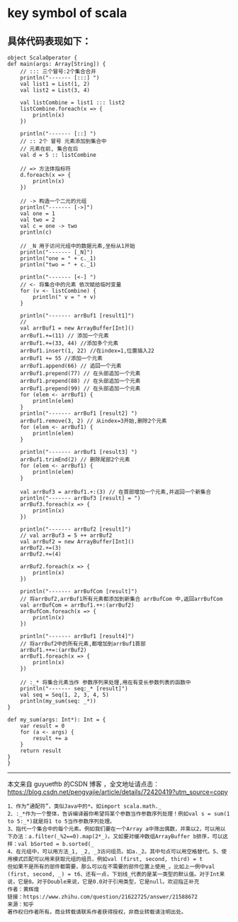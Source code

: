 key symbol of scala
==

具体代码表现如下：
---


    object ScalaOperator {
    def main(args: Array[String]) {
        // ::: 三个冒号:2个集合合并
        println("------- [:::] ")
        val list1 = List(1, 2)
        val list2 = List(3, 4)

        val listCombine = list1 ::: list2
        listCombine.foreach(x => {
            println(x)
        })

        println("------- [::] ")
        // :: 2个 冒号 元素添加到集合中
        // 元素在前, 集合在后
        val d = 5 :: listCombine

        // => 方法体指标符
        d.foreach(x => {
            println(x)
        })

        // -> 构造一个二元的元组
        println("------- [->]")
        val one = 1
        val two = 2
        val c = one -> two
        println(c)

        // _N 用于访问元组中的数据元素,坐标从1开始
        println("------- [_N]")
        println("one = " + c._1)
        println("two = " + c._1)

        println("------- [<-] ")
        // <- 将集合中的元素 依次赋给临时变量
        for (v <- listCombine) {
            println(" v = " + v)
        }

        println("------- arrBuf1 [result1]")
        //
        val arrBuf1 = new ArrayBuffer[Int]()
        arrBuf1.+=(11) // 添加一个元素
        arrBuf1.+=(33, 44) //添加多个元素
        arrBuf1.insert(1, 22) //在index=1,位置插入22
        arrBuf1 += 55 //添加一个元素
        arrBuf1.append(66) // 追回一个元素
        arrBuf1.prepend(77) // 在头部追加一个元素
        arrBuf1.prepend(88) // 在头部追加一个元素
        arrBuf1.prepend(99) // 在头部追加一个元素
        for (elem <- arrBuf1) {
            println(elem)
        }
        println("------- arrBuf1 [result2] ")
        arrBuf1.remove(3, 2) // 从index=3开始,删除2个元素
        for (elem <- arrBuf1) {
            println(elem)
        }

        println("------- arrBuf1 [result3] ")
        arrBuf1.trimEnd(2) // 删除尾部2个元素
        for (elem <- arrBuf1) {
            println(elem)
        }

        val arrBuf3 = arrBuf1.+:(3) // 在首部增加一个元素,并返回一个新集合
        println("------- arrBuf3 [result] = ")
        arrBuf3.foreach(x => {
            println(x)
        })

        println("------- arrBuf2 [result]")
        // val arrBuf3 = 5 ++ arrBuf2
        val arrBuf2 = new ArrayBuffer[Int]()
        arrBuf2.+=(3)
        arrBuf2.+=(4)

        arrBuf2.foreach(x => {
            println(x)
        })

        println("------- arrBufCom [result]")
        // 将arrBuf2,arrBuf1所有元素都添加到新集合 arrBufCom 中,返回arrBufCom
        val arrBufCom = arrBuf1.++:(arrBuf2)
        arrBufCom.foreach(x => {
            println(x)
        })

        println("------- arrBuf1 [result4]")
        // 将arrBuf2中的所有元素,都增加到arrBuf1首部
        arrBuf1.++=:(arrBuf2)
        arrBuf1.foreach(x => {
            println(x)
        })

        // :_* 将集合元素当作 参数序列来处理,用在有变长参数列表的函数中
        println("------- seq:_* [result]")
        val seq = Seq(1, 2, 3, 4, 5)
        println(my_sum(seq: _*))
    }

    def my_sum(args: Int*): Int = {
        var result = 0
        for (a <- args) {
            result += a
        }
        return result
    }
    }

---------------------

本文来自 guyuetftb 的CSDN 博客 ，全文地址请点击：https://blog.csdn.net/pengyajie/article/details/72420419?utm_source=copy 

    1、作为“通配符”，类似Java中的*。如import scala.math._
    2、:_*作为一个整体，告诉编译器你希望将某个参数当作参数序列处理！例如val s = sum(1 to 5:_*)就是将1 to 5当作参数序列处理。
    3、指代一个集合中的每个元素。例如我们要在一个Array a中筛出偶数，并乘以2，可以用以下办法：a.filter(_%2==0).map(2*_)。又如要对缓冲数组ArrayBuffer b排序，可以这样：val bSorted = b.sorted(_
    4、在元组中，可以用方法_1, _2, _3访问组员。如a._2。其中句点可以用空格替代。5、使用模式匹配可以用来获取元组的组员，例如val (first, second, third) = t
    但如果不是所有的部件都需要，那么可以在不需要的部件位置上使用_。比如上一例中val (first, second, _) = t6、还有一点，下划线_代表的是某一类型的默认值。对于Int来说，它是0。对于Double来说，它是0.0对于引用类型，它是null。欢迎指正补充
    作者：黄辉煌
    链接：https://www.zhihu.com/question/21622725/answer/21588672
    来源：知乎
    著作权归作者所有。商业转载请联系作者获得授权，非商业转载请注明出处。

